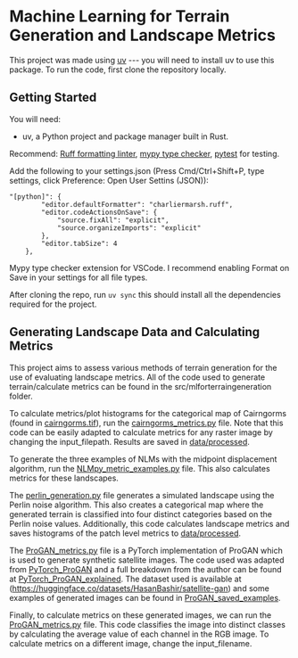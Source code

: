# Machine Learning for Terrain Generation and Landscape Metrics

This project was made using [uv](https://docs.astral.sh/uv/) --- you will need to install uv to use this package. To run the code, first clone the repository locally.

## Getting Started

You will need:

- uv, a Python project and package manager built in Rust.

Recommend:
[Ruff formatting linter](https://marketplace.visualstudio.com/items?itemName=charliermarsh.ruff), [mypy type checker](https://marketplace.visualstudio.com/items?itemName=ms-python.mypy-type-checker), [pytest](https://docs.pytest.org/en/stable/) for testing.

Add the following to your settings.json (Press Cmd/Ctrl+Shift+P, type settings, click Preference: Open User Settins (JSON)):

```{json}
"[python]": {
        "editor.defaultFormatter": "charliermarsh.ruff",
        "editor.codeActionsOnSave": {
            "source.fixAll": "explicit",
            "source.organizeImports": "explicit"
        },
        "editor.tabSize": 4
    },
```

Mypy type checker extension for VSCode.
I recommend enabling Format on Save in your settings for all file types.

After cloning the repo, run `uv sync` this should install all the dependencies required for the project.

## Generating Landscape Data and Calculating Metrics

This project aims to assess various methods of terrain generation for the use of evaluating landscape metrics. All of the code used to generate terrain/calculate metrics can be found in the src/mlforterraingeneration folder.

To calculate metrics/plot histograms for the categorical map of Cairngorms (found in [cairngorms.tif](.data/raw/cairngorms.tif)), run the [cairngorms_metrics.py](.src/mlforterraingeneration/Landscape_Metrics/cairngorms_metrics.py) file. Note that this code can be easily adapted to calculate metrics for any raster image by changing the input_filepath. Results are saved in [data/processed](.data/processed).

To generate the three examples of NLMs with the midpoint displacement algorithm, run the [NLMpy_metric_examples.py](.src/mlforterraingeneration/Landscape_Metrics/NLMpy_metric_examples.py) file. This also calculates metrics for these landscapes.

The [perlin_generation.py](.src/mlforterraingeneration/Perlin_Noise/perlin_generation.py) file generates a simulated landscape using the Perlin noise algorithm. This also creates a categorical map where the generated terrain is classified into four distinct categories based on the Perlin noise values. Additionally, this code calculates landscape metrics and saves histograms of the patch level metrics to [data/processed](.data/processed).

The [ProGAN_metrics.py](.src/mlforterraingeneration/Machine_Learning/ProGAN_metrics.py) file is a PyTorch implementation of ProGAN which is used to generate synthetic satellite images. The code used was adapted from [PyTorch_ProGAN](https://www.kaggle.com/code/tauilabdelilah/progan-implementation-from-scratch-pytorch) and a full breakdown from the author can be found at [PyTorch_ProGAN_explained](https://blog.paperspace.com/implementation-of-progan-from-scratch/). The dataset used is available at (https://huggingface.co/datasets/HasanBashir/satellite-gan) and some examples of generated images can be found in [ProGAN_saved_examples](.data/processed/ProGAN_saved_examples). 

Finally, to calculate metrics on these generated images, we can run the [ProGAN_metrics.py](.src/mlforterraingeneration/Machine_Learning/ProGAN_metrics.py) file. This code classifies the image into distinct classes by calculating the average value of each channel in the RGB image. To calculate metrics on a different image, change the input_filename.

